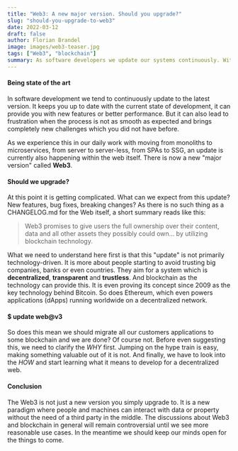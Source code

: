```yaml
---
title: "Web3: A new major version. Should you upgrade?"
slug: "should-you-upgrade-to-web3"
date: 2022-03-12
draft: false
author: Florian Brandel
image: images/web3-teaser.jpg
tags: ["Web3", "blockchain"]
summary: As software developers we update our systems continuously. With Web3 becoming more and more popular we have to ask ourselves what this new "version" means to us and what we can expect from it.
---
```


#### Being state of the art

In software development we tend to continuously update to the latest version. It keeps you up to date with the current state of development, it can provide you with new features or better performance. But it can also lead to frustration when the process is not as smooth as expected and brings completely new challenges which you did not have before.

As we experience this in our daily work with moving from monoliths to microservices, from server to server-less, from SPAs to SSG, an update is currently also happening within the web itself. There is now a new "major version" called **Web3**.

#### Should we upgrade?

At this point it is getting complicated. What can we expect from this update? New features, bug fixes, breaking changes? As there is no such thing as a CHANGELOG.md for the Web itself, a short summary reads like this: 

> Web3 promises to give users the full ownership over their content, data and all other assets they possibly could own… by utilizing blockchain technology.

What we need to understand here first is that this "update" is not primarily technology-driven. It is more about people starting to avoid trusting big companies, banks or even countries. They aim for a system which is **decentralized**, **transparent** and **trustless**. And blockchain as the technology can provide this. It is even proving its concept since 2009 as the key technology behind Bitcoin. So does Ethereum, which even powers applications (dApps) running worldwide on a decentralized network.

#### $ update web@v3

So does this mean we should migrate all our customers applications to some blockchain and we are done? Of course not. Before even suggesting this, we need to clarify the _WHY_ first. Jumping on the hype train is easy, making something valuable out of it is not. And finally, we have to look into the _HOW_ and start learning what it means to develop for a decentralized web.

#### Conclusion

The Web3 is not just a new version you simply upgrade to. It is a new paradigm where people and machines can interact with data or property without the need of a third party in the middle. The discussions about Web3 and blockchain in general will remain controversial until we see more reasonable use cases. In the meantime we should keep our minds open for the things to come.

